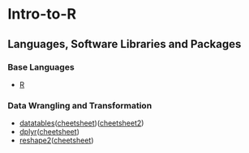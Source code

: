 # Intro-to-R

## Languages, Software Libraries and Packages 
### Base Languages
* [R](https://www.r-project.org)

### Data Wrangling and Transformation
* [datatables](https://github.com/Rdatatable/data.table/wiki/Getting-started)([cheetsheet](http://datacamp-community.s3.amazonaws.com/6fdf799f-76ba-45b1-b8d8-39c4d4211c31))([cheetsheet2](https://s3.amazonaws.com/assets.datacamp.com/img/blog/data+table+cheat+sheet.pdf))
* [dplyr](http://dplyr.tidyverse.org)([cheetsheet](https://www.rstudio.com/wp-content/uploads/2015/02/data-wrangling-cheatsheet.pdf))
* [reshape2](https://cran.r-project.org/web/packages/reshape2/reshape2.pdf)([cheetsheet](http://rstudio-pubs-static.s3.amazonaws.com/14391_c58a54d88eac4dfbb80d8e07bcf92194.html))
